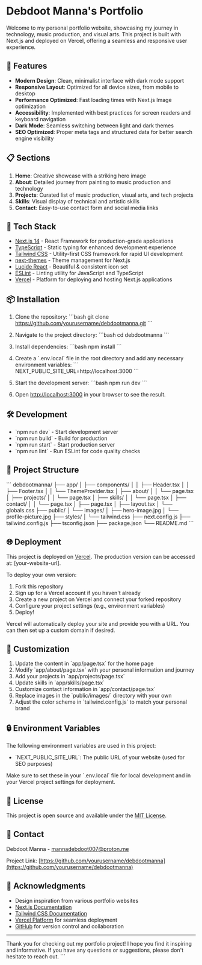 # Debdoot Manna's Portfolio

Welcome to my personal portfolio website, showcasing my journey in technology, music production, and visual arts. This project is built with Next.js and deployed on Vercel, offering a seamless and responsive user experience.

## 🌟 Features

- **Modern Design**: Clean, minimalist interface with dark mode support
- **Responsive Layout**: Optimized for all device sizes, from mobile to desktop
- **Performance Optimized**: Fast loading times with Next.js Image optimization
- **Accessibility**: Implemented with best practices for screen readers and keyboard navigation
- **Dark Mode**: Seamless switching between light and dark themes
- **SEO Optimized**: Proper meta tags and structured data for better search engine visibility

## 📋 Sections

1. **Home**: Creative showcase with a striking hero image
2. **About**: Detailed journey from painting to music production and technology
3. **Projects**: Curated list of music production, visual arts, and tech projects
4. **Skills**: Visual display of technical and artistic skills
5. **Contact**: Easy-to-use contact form and social media links

## 🚀 Tech Stack

- [Next.js 14](https://nextjs.org/) - React Framework for production-grade applications
- [TypeScript](https://www.typescriptlang.org/) - Static typing for enhanced development experience
- [Tailwind CSS](https://tailwindcss.com/) - Utility-first CSS framework for rapid UI development
- [next-themes](https://github.com/pacocoursey/next-themes) - Theme management for Next.js
- [Lucide React](https://lucide.dev/) - Beautiful & consistent icon set
- [ESLint](https://eslint.org/) - Linting utility for JavaScript and TypeScript
- [Vercel](https://vercel.com/) - Platform for deploying and hosting Next.js applications

## 📦 Installation

1. Clone the repository:
   \`\`\`bash
   git clone https://github.com/yourusername/debdootmanna.git
   \`\`\`

2. Navigate to the project directory:
   \`\`\`bash
   cd debdootmanna
   \`\`\`

3. Install dependencies:
   \`\`\`bash
   npm install
   \`\`\`

4. Create a \`.env.local\` file in the root directory and add any necessary environment variables:
   \`\`\`
   NEXT_PUBLIC_SITE_URL=http://localhost:3000
   \`\`\`

5. Start the development server:
   \`\`\`bash
   npm run dev
   \`\`\`

6. Open [http://localhost:3000](http://localhost:3000) in your browser to see the result.

## 🛠️ Development

- \`npm run dev\` - Start development server
- \`npm run build\` - Build for production
- \`npm run start\` - Start production server
- \`npm run lint\` - Run ESLint for code quality checks

## 📁 Project Structure

\`\`\`
debdootmanna/
├── app/
│   ├── components/
│   │   ├── Header.tsx
│   │   ├── Footer.tsx
│   │   └── ThemeProvider.tsx
│   ├── about/
│   │   └── page.tsx
│   ├── projects/
│   │   └── page.tsx
│   ├── skills/
│   │   └── page.tsx
│   ├── contact/
│   │   └── page.tsx
│   ├── page.tsx
│   ├── layout.tsx
│   └── globals.css
├── public/
│   └── images/
│       ├── hero-image.jpg
│       └── profile-picture.jpg
├── styles/
│   └── tailwind.css
├── next.config.js
├── tailwind.config.js
├── tsconfig.json
├── package.json
└── README.md
\`\`\`

## 🌐 Deployment

This project is deployed on [Vercel](https://vercel.com). The production version can be accessed at: [your-website-url].

To deploy your own version:

1. Fork this repository
2. Sign up for a Vercel account if you haven't already
3. Create a new project on Vercel and connect your forked repository
4. Configure your project settings (e.g., environment variables)
5. Deploy!

Vercel will automatically deploy your site and provide you with a URL. You can then set up a custom domain if desired.

## 🎨 Customization

1. Update the content in \`app/page.tsx\` for the home page
2. Modify \`app/about/page.tsx\` with your personal information and journey
3. Add your projects in \`app/projects/page.tsx\`
4. Update skills in \`app/skills/page.tsx\`
5. Customize contact information in \`app/contact/page.tsx\`
6. Replace images in the \`public/images/\` directory with your own
7. Adjust the color scheme in \`tailwind.config.js\` to match your personal brand

## 🔒 Environment Variables

The following environment variables are used in this project:

- \`NEXT_PUBLIC_SITE_URL\`: The public URL of your website (used for SEO purposes)

Make sure to set these in your \`.env.local\` file for local development and in your Vercel project settings for deployment.

## 📄 License

This project is open source and available under the [MIT License](LICENSE).

## 👤 Contact

Debdoot Manna - [mannadebdoot007@proton.me](mailto:mannadebdoot007@proton.me)

Project Link: [https://github.com/yourusername/debdootmanna](https://github.com/yourusername/debdootmanna)

## 🙏 Acknowledgments

- Design inspiration from various portfolio websites
- [Next.js Documentation](https://nextjs.org/docs)
- [Tailwind CSS Documentation](https://tailwindcss.com/docs)
- [Vercel Platform](https://vercel.com) for seamless deployment
- [GitHub](https://github.com) for version control and collaboration

---

Thank you for checking out my portfolio project! I hope you find it inspiring and informative. If you have any questions or suggestions, please don't hesitate to reach out.
\`\`\`

